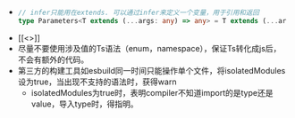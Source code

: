 - ```Typescript
  // infer只能用在extends. 可以通过infer来定义一个变量，用于引用和返回
  type Parameters<T extends (...args: any) => any> = T extends (...args: infer P) => any ? P : never;
  ```
- [[<<Effective TypeScript>>]]
- 尽量不要使用涉及值的Ts语法（enum，namespace），保证Ts转化成js后，不会有额外的代码。
- 第三方的构建工具如esbuild同一时间只能操作单个文件，将isolatedModules设为true，当出现不支持的语法时，获得warn
	- isolatedModules为true时，表明compiler不知道import的是type还是value，导入type时，得指明。